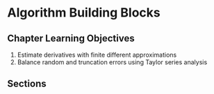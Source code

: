 # Algorithm Building Blocks

## Chapter Learning Objectives
1. Estimate derivatives with finite different approximations
2. Balance random and truncation errors using Taylor series analysis

## Sections

```{tableofcontents}
```